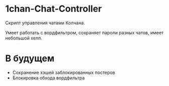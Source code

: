 1chan-Chat-Controller
=====================

Скрипт управления чатами Колчана.

Умеет работать с вордфильтром, сохраняет пароли разных чатов, имеет небольшой хелп.

В будущем
========
* Сохранение хэшей заблокированных постеров
* Блокировка обхода вордфильтра
